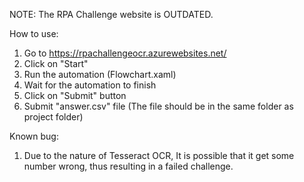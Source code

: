 NOTE: The RPA Challenge website is OUTDATED.


How to use:
1. Go to https://rpachallengeocr.azurewebsites.net/
2. Click on "Start"
3. Run the automation (Flowchart.xaml)
4. Wait for the automation to finish
5. Click on "Submit" button
6. Submit "answer.csv" file (The file should be in the same folder as project folder)

Known bug:
1. Due to the nature of Tesseract OCR, It is possible that it get some number wrong, thus resulting in a failed challenge.
